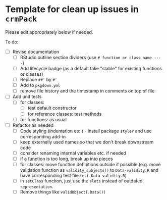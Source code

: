 # Template for clean up issues in `crmPack`

Please edit appropriately below if needed.

To do:

- [ ] Revise documentation
  - [ ] RStudio outline section dividers (use `# function or class name ----`)
  - [ ] Add lifecycle badge (as a default take "stable" for existing functions or classes)
  - [ ] Replace `##'` by `#'`
  - [ ] Add to `pkgdown.yml`
  - [ ] remove file history and the timestamp in comments on top of file
- [ ] Add unit tests
  - [ ] for classes:
    - [ ] test default constructor
    - [ ] for reference classes: test methods
  - [ ] for functions: as usual
- [ ] Refactor as needed
  - [ ] Code styling (indentation etc.) - install package `styler` and use corresponding add-in
  - [ ] keep externally used names so that we don't break downstream code
  - [ ] consider renaming internal variables etc. if needed
  - [ ] if a function is too long, break up into pieces
  - [ ] for classes: move function definitions outside if possible (e.g. move validation function as `validity_subjects()` to `Data-validity.R` and have corresponding test file `test-Data-validity.R`)
  - [ ] in `setClass` function, just use the `slots` instead of outdated `representation`.
  - [ ] Remove things like `validObject(.Data())`
